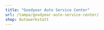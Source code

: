```yaml
---
title: "Goodyear Auto Service Center"
url: /tampa/goodyear-auto-service-center/
shop: Autowerkstatt
---
```


